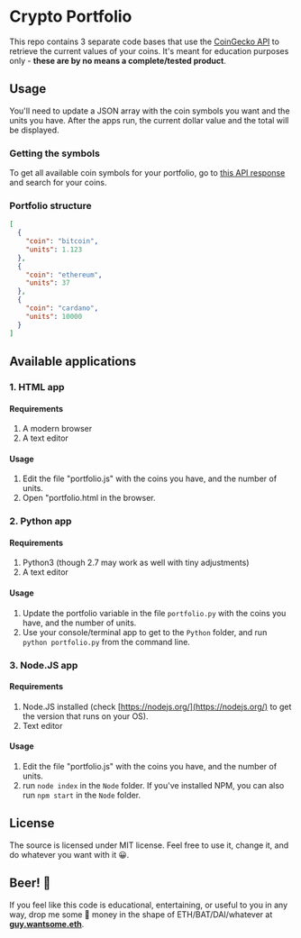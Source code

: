 # Crypto Portfolio

This repo contains 3 separate code bases that use the [CoinGecko API](https://www.coingecko.com/en/api) to retrieve the current values of your coins. It's meant for education purposes only - **these are by no means a complete/tested product**.

## Usage

You'll need to update a JSON array with the coin symbols you want and the units you have. After the apps run, the current dollar value and the total will be displayed.

### Getting the symbols

To get all available coin symbols for your portfolio, go to [this API response](https://api.coingecko.com/api/v3/coins/list) and search for your coins.

### Portfolio structure

```json
[
  {
    "coin": "bitcoin",
    "units": 1.123
  },
  {
    "coin": "ethereum",
    "units": 37
  },
  {
    "coin": "cardano",
    "units": 10000
  }
]
```

## Available applications

### 1. HTML app

#### Requirements

1. A modern browser
1. A text editor

#### Usage

1. Edit the file "portfolio.js" with the coins you have, and the number of units.
1. Open "portfolio.html in the browser.

### 2. Python app

#### Requirements

1. Python3 (though 2.7 may work as well with tiny adjustments)
1. A text editor

#### Usage

1. Update the portfolio variable in the file `portfolio.py` with the coins you have, and the number of units.
1. Use your console/terminal app to get to the `Python` folder, and run `python portfolio.py` from the command line.

### 3. Node.JS app

#### Requirements

1. Node.JS installed (check [https://nodejs.org/](https://nodejs.org/) to get the version that runs on your OS).
1. Text editor

#### Usage

1. Edit the file "portfolio.js" with the coins you have, and the number of units.
1. run `node index` in the `Node` folder. If you've installed NPM, you can also run `npm start` in the `Node` folder.


## License

The source is licensed under MIT license. Feel free to use it, change it, and do whatever you want with it 😀.

## Beer! 🍻

If you feel like this code is educational, entertaining, or useful to you in any way, drop me some 🍺 money in the shape of ETH/BAT/DAI/whatever at **[guy.wantsome.eth](https://etherscan.io/address/guy.wantsome.eth)**.
